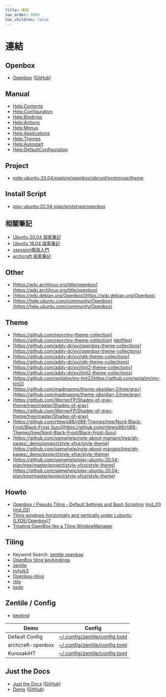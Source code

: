 ```yaml
---
title: 連結
nav_order: 9000
has_children: false
---
```


# 連結


## Openbox

* [Openbox](http://openbox.org/wiki/Main_Page) ([GitHub](https://github.com/danakj/openbox))


## Manual

* [Help:Contents](http://openbox.org/wiki/Help:Contents)
* [Help:Configuration](http://openbox.org/wiki/Help:Configuration)
* [Help:Bindings](http://openbox.org/wiki/Help:Bindings)
* [Help:Actions](http://openbox.org/wiki/Help:Actions)
* [Help:Menus](http://openbox.org/wiki/Help:Menus)
* [Help:Applications](http://openbox.org/wiki/Help:Applications)
* [Help:Themes](http://openbox.org/wiki/Help:Themes)
* [Help:Autostart](http://openbox.org/wiki/Help:Autostart)
* [Help:DefaultConfiguration](http://openbox.org/wiki/Help:DefaultConfiguration)


## Project

* [note-ubuntu-20.04/explore/openbox/obconf/prototype/theme](https://github.com/samwhelp/note-ubuntu-20.04/tree/gh-pages/demo/explore/openbox/obconf/prototype/theme)


## Install Script

* [play-ubuntu-20.04-plan/prototype/openbox](https://github.com/samwhelp/play-ubuntu-20.04-plan/tree/master/prototype/openbox)


## 相關筆記

* [Ubuntu 20.04 探索筆記](https://samwhelp.github.io/note-ubuntu-20.04/)
* [Ubuntu 18.04 探索筆記](https://samwhelp.github.io/note-ubuntu-18.04/)
* [xsession簡易入門](https://samwhelp.github.io/note-about-xsession/)
* [archcraft 探索筆記](https://samwhelp.github.io/note-about-archcraft/)


## Other

* [https://wiki.archlinux.org/title/openbox](https://wiki.archlinux.org/title/openbox)
* [https://wiki.debian.org/Openbox](https://wiki.debian.org/Openbox)
* [https://help.ubuntu.com/community/Openbox](https://help.ubuntu.com/community/Openbox)


## Theme

* [https://github.com/reorr/my-theme-collection](https://github.com/reorr/my-theme-collection) ([dotfiles](https://github.com/reorr/dotfiles))
* [https://github.com/addy-dclxvi/openbox-theme-collections](https://github.com/addy-dclxvi/openbox-theme-collections)
* [https://github.com/addy-dclxvi/gtk-theme-collections](https://github.com/addy-dclxvi/gtk-theme-collections)
* [https://github.com/addy-dclxvi/tint2-theme-collections](https://github.com/addy-dclxvi/tint2-theme-collections)
* [https://github.com/wotalim/my-tint2](https://github.com/wotalim/my-tint2)
* [https://github.com/madmaxms/theme-obsidian-2/tree/gray](https://github.com/madmaxms/theme-obsidian-2/tree/gray)
* [https://github.com/WernerFP/Shades-of-gray-theme/tree/master/Shades-of-gray](https://github.com/WernerFP/Shades-of-gray-theme/tree/master/Shades-of-gray)
* [https://github.com/rtlewis88/rtl88-Themes/tree/Nord-Black-Frost/Black-Frost-Suru](https://github.com/rtlewis88/rtl88-Themes/tree/Nord-Black-Frost/Black-Frost-Suru)
* [https://github.com/samwhelp/note-about-manjaro/tree/gh-pages/_demo/project/style-xfce/style-theme](https://github.com/samwhelp/note-about-manjaro/tree/gh-pages/_demo/project/style-xfce/style-theme)
* [https://github.com/samwhelp/play-ubuntu-20.04-plan/tree/master/project/style-xfce/style-theme](https://github.com/samwhelp/play-ubuntu-20.04-plan/tree/master/project/style-xfce/style-theme)


## Howto

* [Openbox / Pseudo Tiling - Default Settings and Bash Scripting](https://muktazam.me/blog/Openbox-Pseudo-Tiling-Default-Settings-and-Bash-Scripting) ([md_01](https://github.com/reorr/muktazam.me/blob/master/src/routes/blog/posts/Openbox-Pseudo-Tiling-Default-Settings-and-Bash-Scripting.md)) ([md_02](https://github.com/reorr/my-hexo-blog/blob/master/source/_posts/Openbox-Pseudo-Tiling-Default-Settings-and-Bash-Scripting.md))
* [Tiling windows horizontally and vertically under Lubuntu (LXDE/Openbox)?](https://askubuntu.com/questions/516303/tiling-windows-horizontally-and-vertically-under-lubuntu-lxde-openbox)
* [Treating OpenBox like a Tiling WindowManager](https://thomashunter.name/posts/2019-01-27-treating-openbox-like-a-tiling-windowmanager)


## Tiling

* Keyword Search: [zentile openbox](https://www.google.com/search?q=zentile+openbox)
* [OpenBox tiling keybindings](https://unix.stackexchange.com/questions/574248/openbox-tiling-keybindings)
* [zentile](https://github.com/blrsn/zentile)
* [pytyle3](https://github.com/BurntSushi/pytyle3)
* [Openbox-tiling](https://github.com/capn-damo/Openbox-tiling)
* [rtile](https://github.com/xhsdf/rtile)
* [pxdo](https://github.com/xhsdf/pxdo)


## Zentile / Config

* [keybind](https://github.com/blrsn/zentile#config)

| Demo | Config |
| --- | --- |
| Default Config | [~/.config/zentile/config.toml](https://github.com/samwhelp/note-about-openbox/blob/gh-pages/_demo/config/zentile-config/default/config/zentile/config.toml)
| archcraft-openbox | [~/.config/zentile/config.toml](https://github.com/archcraft-os/archcraft-openbox/blob/main/files/zentile/config.toml) |
| KurosakiHT | [~/.config/zentile/config.toml](https://github.com/KurosakiHT/dotfiles/tree/master/.config/zentile) |


## Just the Docs

* [Just the Docs](https://pmarsceill.github.io/just-the-docs/) ([GitHub](https://github.com/pmarsceill/just-the-docs))
* [Demo](https://pmarsceill.github.io/jtd-remote/) ([GitHub](https://github.com/pmarsceill/jtd-remote))
